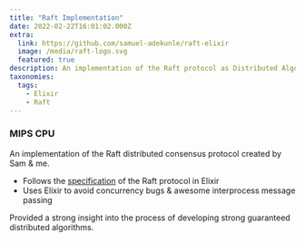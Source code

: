 ```yaml
---
title: "Raft Implementation"
date: 2022-02-22T16:01:02.000Z
extra:
  link: https://github.com/samuel-adekunle/raft-elixir
  image: /media/raft-logo.svg
  featured: true
description: An implementation of the Raft protocol as Distributed Algorithms' coursework
taxonomies:
  tags:
    - Elixir
    - Raft
---
```

### MIPS CPU

An implementation of the Raft distributed consensus protocol created by Sam & me.

* Follows the [specification](https://raft.github.io/raft.pdf) of the Raft protocol in Elixir
* Uses Elixir to avoid concurrency bugs & awesome interprocess message passing

Provided a strong insight into the process of developing strong guaranteed distributed algorithms.
